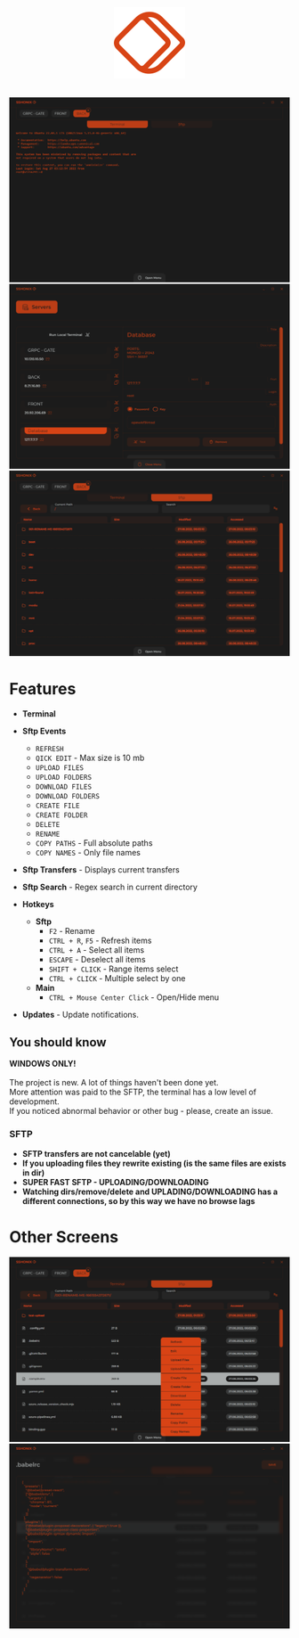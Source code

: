 <p align="center">
  <img  src="./assets/LOGO.png" width="128px" height="128px">
</p>
</br>

  <img src="./assets/screens/1.png">
  <img src="./assets/screens/2.png">
  <img src="./assets/screens/3.png">
  
# Features

-   **Terminal**
-   **Sftp Events**

    -   `REFRESH`
    -   `QICK EDIT` - Max size is 10 mb
    -   `UPLOAD FILES`
    -   `UPLOAD FOLDERS`
    -   `DOWNLOAD FILES`
    -   `DOWNLOAD FOLDERS`
    -   `CREATE FILE`
    -   `CREATE FOLDER`
    -   `DELETE`
    -   `RENAME`
    -   `COPY PATHS` - Full absolute paths
    -   `COPY NAMES` - Only file names
-   **Sftp Transfers** - Displays current transfers
-   **Sftp Search** - Regex search in current directory
-   **Hotkeys**

    -   **Sftp**
        -   `F2` - Rename
        -   `CTRL + R`, `F5` - Refresh items
        -   `CTRL + A` - Select all items
        -   `ESCAPE` - Deselect all items
        -   `SHIFT + CLICK` - Range items select
        -   `CTRL + CLICK` - Multiple select by one
    -   **Main**
        -   `CTRL + Mouse Center Click` - Open/Hide menu
-   **Updates** - Update notifications.

## You should know
**WINDOWS ONLY!**  
</br>
The project is new. A lot of things haven't been done yet.  
More attention was paid to the SFTP, the terminal has a low level of development.  
If you noticed abnormal behavior or other bug - please, create an issue.

### SFTP
- **SFTP transfers are not cancelable (yet)**  
- **If you uploading files they rewrite existing (is the same files are exists in dir)**  
- **SUPER FAST SFTP - UPLOADING/DOWNLOADING**  
- **Watching dirs/remove/delete and UPLADING/DOWNLOADING has a different connections, so by this way we have no browse lags**  


# Other Screens
  <img src="./assets/screens/4.png">
  <img src="./assets/screens/5.png">
